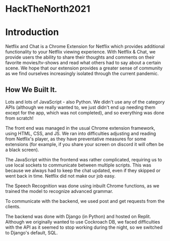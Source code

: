 # HackTheNorth2021
 
# Introduction
Netflix and Chat is a Chrome Extension for Netflix which provides additional functionality to your Netflix viewing experience. With Netflix & Chat, we provide users the ability to share their thoughts and comments on their favorite movies/tv-shows and read what others had to say about a certain scene. We hope that our extension provides a greater sense of community as we find ourselves increasingly isolated through the current pandemic. 

## How We Built It. 
Lots and lots of JavaScript - also Python. We didn't use any of the category APIs (although we really wanted to, we just didn't end up needing them except for the app, which was not completed), and so everything was done from scratch!

The front end was managed in the usual Chrome extension framework, using HTML, CSS, and JS. We ran into difficulties adjusting and reading from Netflix's player, as they have preventative measures for some extensions (for example, if you share your screen on discord it will often be a black screen).

The JavaScript within the frontend was rather complicated, requiring us to use local sockets to communicate between multiple scripts. This was because we always had to keep the chat updated, even if they skipped or went back in time. Netflix did not make our job easy.

The Speech Recognition was done using inbuilt Chrome functions, as we trained the model to recognize advanced grammar.

To communicate with the backend, we used post and get requests from the clients.

The backend was done with Django (in Python) and hosted on Replit. Although we originally wanted to use Cockroach DB, we faced difficulties with the API as it seemed to stop working during the night, so we switched to Django's default, SQL.
